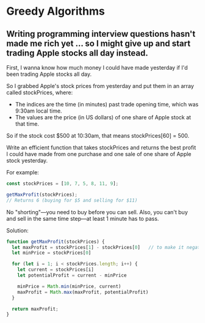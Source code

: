 # Greedy Algorithms

## Writing programming interview questions hasn't made me rich yet ... so I might give up and start trading Apple stocks all day instead.

First, I wanna know how much money I could have made yesterday if I'd been trading Apple stocks all day.

So I grabbed Apple's stock prices from yesterday and put them in an array called stockPrices, where:

- The indices are the time (in minutes) past trade opening time, which was 9:30am local time.
- The values are the price (in US dollars) of one share of Apple stock at that time.

So if the stock cost $500 at 10:30am, that means stockPrices[60] = 500.

Write an efficient function that takes stockPrices and returns the best profit I could have made from one purchase and one sale of one share of Apple stock yesterday.

For example:

```js
const stockPrices = [10, 7, 5, 8, 11, 9];

getMaxProfit(stockPrices);
// Returns 6 (buying for $5 and selling for $11)
```
No "shorting"—you need to buy before you can sell. Also, you can't buy and sell in the same time step—at least 1 minute has to pass.

Solution:

```js
function getMaxProfit(stockPrices) {
  let maxProfit = stockPrices[1] - stockPrices[0]   // to make it negative if prices only go down
  let minPrice = stockPrices[0]

  for (let i = 1; i < stockPrices.length; i++) {
    let current = stockPrices[i]
    let potentialProfit = current - minPrice

    minPrice = Math.min(minPrice, current)
    maxProfit = Math.max(maxProfit, potentialProfit)
  }

  return maxProfit;
}
```




